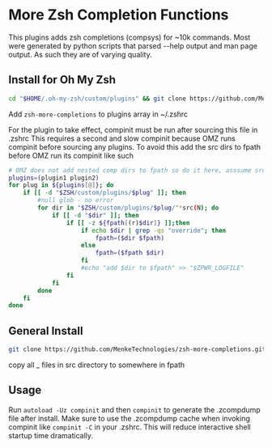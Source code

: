 # More Zsh Completion Functions

This plugins adds zsh completions (compsys) for ~10k commands.
Most were generated by python scripts that parsed --help output and man page output.
As such they are of varying quality.


## Install for Oh My Zsh

```sh
cd "$HOME/.oh-my-zsh/custom/plugins" && git clone https://github.com/MenkeTechnologies/zsh-more-completions.git
```

Add `zsh-more-completions` to plugins array in ~/.zshrc

For the plugin to take effect, compinit must be run after sourcing this file in .zshrc
This requires a second and slow compinit because OMZ runs compinit before sourcing any plugins.
To avoid this add the src dirs to fpath before OMZ run its compinit like such
```sh
# OMZ does not add nested comp dirs to fpath so do it here, asssume src
plugins=(plugin1 plugin2)
for plug in ${plugins[@]}; do
    if [[ -d "$ZSH/custom/plugins/$plug" ]]; then
        #null glob - no error
        for dir in "$ZSH/custom/plugins/$plug/"*src(N); do
            if [[ -d "$dir" ]]; then
                if [[ -z ${fpath[(r)$dir]} ]];then
                    if echo $dir | grep -qs "override"; then
                        fpath=($dir $fpath)
                    else
                        fpath=($fpath $dir)
                    fi
                    #echo "add $dir to $fpath" >> "$ZPWR_LOGFILE"
                fi
            fi
        done
    fi
done

```

## General Install

```sh
git clone https://github.com/MenkeTechnologies/zsh-more-completions.git
```

copy all _ files in src directory to somewhere in fpath

## Usage
Run  `autoload -Uz compinit` and then `compinit` to generate the .zcompdump file after install.
Make sure to use the .zcompdump cache when invoking compinit like `compinit -C` in your .zshrc.
This will reduce interactive shell startup time dramatically.

